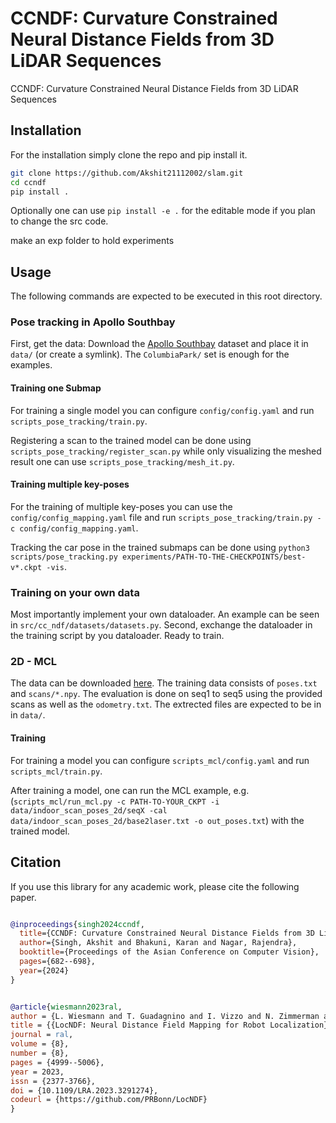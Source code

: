 # CCNDF: Curvature Constrained Neural Distance Fields from 3D LiDAR Sequences

CCNDF: Curvature Constrained Neural Distance Fields from 3D LiDAR Sequences

## Installation

For the installation simply clone the repo and pip install it.

```sh
git clone https://github.com/Akshit21112002/slam.git
cd ccndf
pip install .
```

Optionally one can use `pip install -e .` for the editable mode if you plan to change the src code.

make an exp folder to hold experiments

## Usage

The following commands are expected to be executed in this root directory.

### Pose tracking in Apollo Southbay

First, get the data:
Download the [Apollo Southbay](https://developer.apollo.auto/southbay.html) dataset and place it in `data/` (or create a symlink). The `ColumbiaPark/` set is enough for the examples.

#### Training one Submap

For training a single model you can configure `config/config.yaml` and run `scripts_pose_tracking/train.py`. 

Registering a scan to the trained model can be done using  `scripts_pose_tracking/register_scan.py` while only visualizing the meshed result one can use `scripts_pose_tracking/mesh_it.py`.

#### Training multiple key-poses

For the training of multiple key-poses you can use the `config/config_mapping.yaml` file and run `scripts_pose_tracking/train.py -c config/config_mapping.yaml`.

Tracking the car pose in the trained submaps can be done using `python3 scripts/pose_tracking.py experiments/PATH-TO-THE-CHECKPOINTS/best-v*.ckpt -vis`.



### Training on your own data

Most importantly implement your own dataloader. An example can be seen in `src/cc_ndf/datasets/datasets.py`. Second, exchange the dataloader in the training script by you dataloader. Ready to train.

### 2D - MCL

The data can be downloaded [here](https://www.ipb.uni-bonn.de/html/projects/locndf/indoor_scan_poses_2d.zip). The training data consists of `poses.txt` and `scans/*.npy`. The evaluation is done on seq1 to seq5 using the provided scans as well as the `odometry.txt`. The extrected files are expected to be in in `data/`.

#### Training

For training a model you can configure `scripts_mcl/config.yaml` and run `scripts_mcl/train.py`.

After training a model, one can run the MCL example, e.g. (`scripts_mcl/run_mcl.py -c PATH-TO-YOUR_CKPT -i data/indoor_scan_poses_2d/seqX -cal data/indoor_scan_poses_2d/base2laser.txt -o out_poses.txt`) with the trained model.



## Citation

If you use this library for any academic work, please cite the following paper.

```bibtex

@inproceedings{singh2024ccndf,
  title={CCNDF: Curvature Constrained Neural Distance Fields from 3D LiDAR Sequences},
  author={Singh, Akshit and Bhakuni, Karan and Nagar, Rajendra},
  booktitle={Proceedings of the Asian Conference on Computer Vision},
  pages={682--698},
  year={2024}
}


@article{wiesmann2023ral,
author = {L. Wiesmann and T. Guadagnino and I. Vizzo and N. Zimmerman and Y. Pan and H. Kuang and J. Behley and C. Stachniss},
title = {{LocNDF: Neural Distance Field Mapping for Robot Localization}},
journal = ral,
volume = {8},
number = {8},
pages = {4999--5006},
year = 2023,
issn = {2377-3766},
doi = {10.1109/LRA.2023.3291274},
codeurl = {https://github.com/PRBonn/LocNDF}
}
```
